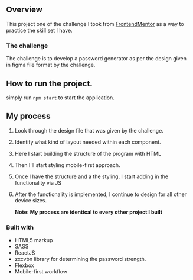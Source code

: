 ## Overview
This project one of the challenge I took from [FrontendMentor](www.frontendmentor.io) as a way to practice the skill set I have. 
### The challenge
The challenge is to develop a password generator as per the design given in figma file format by the challenge. 

## How to run the project.
simply run `npm start` to start the application. 

## My process
1. Look through the design file that was given by the challenge.
2. Identify what kind of layout needed within each component.
3. Here I start building the structure of the program with HTML
4. Then I'll start styling mobile-first approach.
5. Once I have the structure and a the styling, I start adding in the functionality via JS
6. After the functionality is implemented, I continue  to design for all other device sizes.

   **Note: My process are identical to every other project I built**

### Built with

-  HTML5 markup
- SASS
- ReactJS
- zxcvbn library for determining the password strength.
- Flexbox
- Mobile-first workflow

